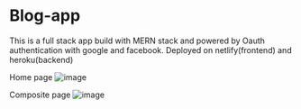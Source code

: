 # Blog-app
This is a full stack app build with MERN stack and powered by Oauth authentication with google and facebook.
Deployed on netlify(frontend) and heroku(backend)

Home page
![image](https://user-images.githubusercontent.com/66739208/159130023-d2addbad-f8f0-4b12-9fe0-75d556e7b7d2.png)

Composite page
![image](https://user-images.githubusercontent.com/66739208/159130077-716d6f9e-32cf-486c-8bb3-4d96546064c9.png)

